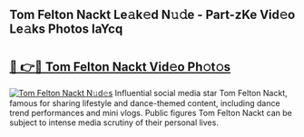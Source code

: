 ## Tom Felton Nackt Le𝚊k𝚎d N𝚞𝚍e - Part-zKe Vid𝚎o Le𝚊ks Photos IaYcq

# <h2><a href="http://fbases.evod.top/?m=Tom+Felton+Nackt">🔗 👉🔴 Tom Felton Nackt Vid𝚎o Ph𝚘t𝚘s</a></h2>

[![Tom Felton Nackt N𝚞d𝚎s](https://i.imgur.com/8V9OHl7.gif)](http://fbases.evod.top/?m=Tom+Felton+Nackt)
Influential social media star Tom Felton Nackt, famous for sharing lifestyle and dance-themed content, including dance trend performances and mini vlogs. Public figures Tom Felton Nackt can be subject to intense media scrutiny of their personal lives. 
